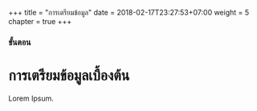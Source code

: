 +++
title = "การเตรียมข้อมูล"
date = 2018-02-17T23:27:53+07:00
weight = 5
chapter = true
+++

### ขั้นตอน

# การเตรียมข้อมูลเบื้องต้น


Lorem Ipsum.